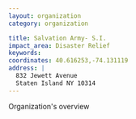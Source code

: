 ```yaml
---
layout: organization
category: organization

title: Salvation Army- S.I.
impact_area: Disaster Relief
keywords: 
coordinates: 40.616253,-74.131119
address: |
  832 Jewett Avenue
  Staten Island NY 10314
---
```

Organization's overview
